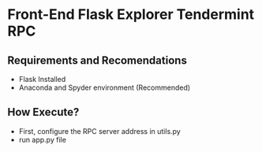 # Front-End Flask Explorer Tendermint RPC


## Requirements and Recomendations

 - Flask Installed
 - Anaconda and Spyder environment (Recommended)
 
## How Execute?

 - First, configure the RPC server address in utils.py
 - run app.py file
